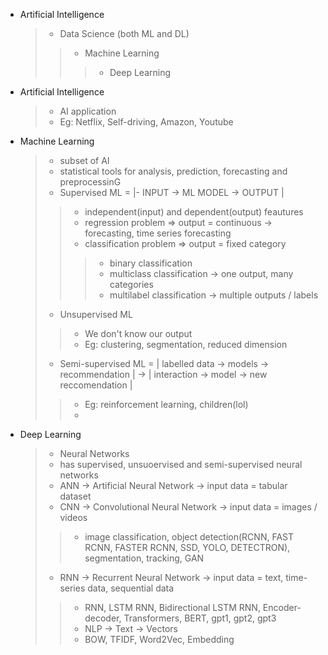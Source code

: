 - Artificial Intelligence
  > - Data Science (both ML and DL)
  > > - Machine Learning
  > > > - Deep Learning
  

- Artificial Intelligence 
  > - AI application
  > - Eg: Netflix, Self-driving, Amazon, Youtube
  
- Machine Learning
  > - subset of AI
  > - statistical tools for analysis, prediction, forecasting and preprocessinG
  > - Supervised ML = |- INPUT -> ML MODEL -> OUTPUT |
  > > - independent(input) and dependent(output) feautures
  > > - regression problem => output = continuous -> forecasting, time series forecasting
  > > - classification problem => output = fixed category
  > > > - binary classification
  > > > - multiclass classification -> one output, many categories
  > > > - multilabel classification -> multiple outputs / labels
  > - Unsupervised ML
  > > - We don't know our output
  > > - Eg: clustering, segmentation, reduced dimension
  > - Semi-supervised ML = | labelled data -> models -> recommendation | -> | interaction -> model -> new reccomendation |
  > > - Eg: reinforcement learning, children(lol)
  > > - 

- Deep Learning
  > - Neural Networks
  > - has supervised, unsuoervised and semi-supervised neural networks
  > - ANN -> Artificial Neural Network -> input data = tabular dataset
  > - CNN -> Convolutional Neural Network -> input data = images / videos
  > > - image classification, object detection(RCNN, FAST RCNN, FASTER RCNN, SSD, YOLO, DETECTRON), segmentation, tracking, GAN
  > - RNN -> Recurrent Neural Network -> input data = text, time-series data, sequential data
  > > - RNN, LSTM RNN, Bidirectional LSTM RNN, Encoder- decoder, Transformers, BERT, gpt1, gpt2, gpt3
  > > - NLP -> Text -> Vectors
  > > - BOW, TFIDF, Word2Vec, Embedding
  

